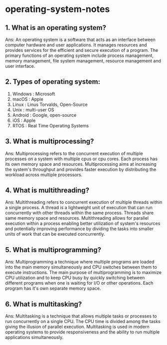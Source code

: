 # operating-system-notes

## 1. What is an operating system?
Ans: An operating system is a software that acts as an interface between computer hardware and user applications. It manages resources and provides services for the efficient and secure execution of a program. The primary functions of an operating system include process management, memory management, file system management, resource management and user interface.

## 2. Types of operating system:
1. Windows : Microsoft
2. macOS : Apple
3. Linux : Linus Torvalds, Open-Source
4. Unix : multi-user OS
5. Android : Google, open-source
6. iOS : Apple
7. RTOS : Real Time Operating Systems

## 3. What is multiprocessing?
Ans: Multiprocessing refers to the concurrent execution of multiple processes on a system with multiple cpus or cpu cores. Each process has its own memory space and resources. Multiprocessing aims at increasing the system's throughput and provides faster execution by distributing the workload across multiple processors.

## 4. What is multithreading?
Ans: Multithreading refers to concurrent execution of multiple threads within a single process. A thread is a lightweight unit of execution that can run concurrently with other threads within the same process. Threads share same memory space and resources. Multithreading allows for parallel execution within a process enabling better utilization of system's resources and potentially improving performance by dividing the tasks into smaller units of work that can be executed concurrently.

## 5. What is multiprogramming?
Ans: Multiprogramming a technique where multiple programs are loaded into the main memory simultaneously and CPU switches between them to execute instructions. The main purpose of multiprogramming is to maximize CPU utilization and to keep CPU busy by quickly switching between different programs when one is waiting for I/O or other operations. Each program has it's own separate memory space.

## 6. What is multitasking?
Ans: Multitasking is a technique that allows multiple tasks or processes to run concurrently on a single CPU. The CPU time is divided among the tasks giving the illusion of parallel execution. Multitasking is used in modern operating systems to provide responsiveness and the ability to run multiple applications simultaneously.






